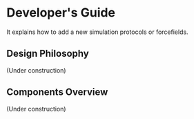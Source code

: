 # Developer's Guide

It explains how to add a new simulation protocols or forcefields.

## Design Philosophy

(Under construction)

## Components Overview

(Under construction)

